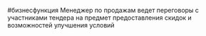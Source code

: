 #бизнесфункция
Менеджер по продажам ведет переговоры с участниками тендера на предмет предоставления скидок и возможностей улучшения условий